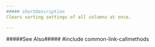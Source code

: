 ```yaml
---
##### shortDescription
Clears sorting settings of all columns at once.

---
```

#####See Also#####
#include common-link-callmethods